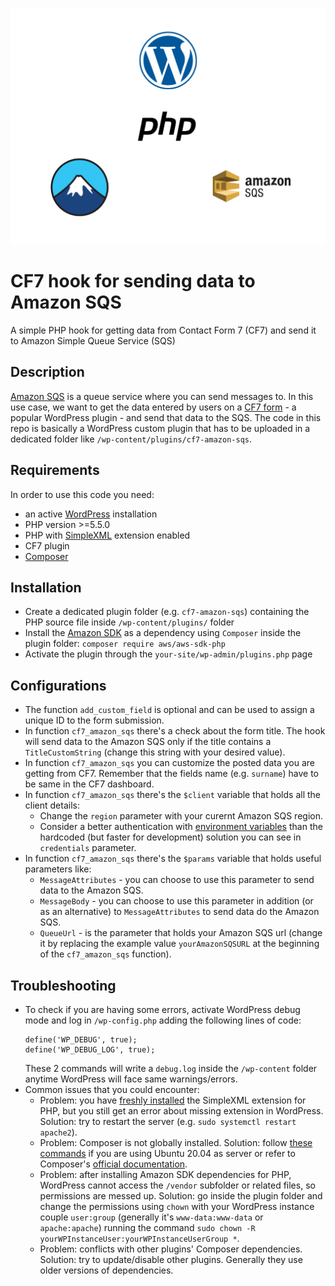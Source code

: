 ![CF7 Hook 4 Amazon SQS cover](/img/cover.png)

# CF7 hook for sending data to Amazon SQS
A simple PHP hook for getting data from Contact Form 7 (CF7) and send it to Amazon Simple Queue Service (SQS)

## Description
[Amazon SQS](https://aws.amazon.com/sqs/) is a queue service where you can send messages to.
In this use case, we want to get the data entered by users on a [CF7 form](https://wordpress.org/plugins/contact-form-7/) - a popular WordPress plugin - and send that data to the SQS.
The code in this repo is basically a WordPress custom plugin that has to be uploaded in a dedicated folder like `/wp-content/plugins/cf7-amazon-sqs`.

## Requirements
In order to use this code you need:
* an active [WordPress](https://wordpress.org/download/) installation
* PHP version >=5.5.0
* PHP with [SimpleXML](https://www.php.net/manual/en/book.simplexml.php) extension enabled
* CF7 plugin
* [Composer](https://getcomposer.org/)

## Installation
* Create a dedicated plugin folder (e.g. `cf7-amazon-sqs`) containing the PHP source file inside `/wp-content/plugins/` folder
* Install the [Amazon SDK](https://docs.aws.amazon.com/sdk-for-php/v3/developer-guide/welcome.html) as a dependency using `Composer` inside the plugin folder: `composer require aws/aws-sdk-php`
* Activate the plugin through the `your-site/wp-admin/plugins.php` page

## Configurations
* The function `add_custom_field` is optional and can be used to assign a unique ID to the form submission.
* In function `cf7_amazon_sqs` there's a check about the form title. The hook will send data to the Amazon SQS only if the title contains a `TitleCustomString` (change this string with your desired value).
* In function `cf7_amazon_sqs` you can customize the posted data you are getting from CF7. Remember that the fields name (e.g. `surname`) have to be same in the CF7 dashboard.
* In function `cf7_amazon_sqs` there's the `$client` variable that holds all the client details:
	* Change the `region` parameter with your curernt Amazon SQS region.
	* Consider a better authentication with [environment variables](https://docs.aws.amazon.com/sdk-for-php/v3/developer-guide/guide_credentials_environment.html) than the hardcoded (but faster for development) solution you can see in `credentials` parameter.
* In function `cf7_amazon_sqs` there's the `$params` variable that holds useful parameters like:
	* `MessageAttributes` - you can choose to use this parameter to send data to the Amazon SQS.
	* `MessageBody` - you can choose to use this parameter in addition (or as an alternative) to `MessageAttributes` to send data do the Amazon SQS.
	* `QueueUrl` - is the parameter that holds your Amazon SQS url (change it by replacing the example value `yourAmazonSQSURL` at the beginning of the `cf7_amazon_sqs` function).

## Troubleshooting
* To check if you are having some errors, activate WordPress debug mode and log in `/wp-config.php` adding the following lines of code:
	```
	define('WP_DEBUG', true);
	define('WP_DEBUG_LOG', true);
	```
	These 2 commands will write a `debug.log` inside the `/wp-content` folder anytime WordPress will face same warnings/errors.
* Common issues that you could encounter:
	* Problem: you have [freshly installed](https://www.php.net/manual/en/simplexml.installation.php) the SimpleXML extension for PHP, but you still get an error about missing extension in WordPress. Solution: try to restart the server (e.g. `sudo systemctl restart apache2`).
	* Problem: Composer is not globally installed. Solution: follow [these commands](https://www.digitalocean.com/community/tutorials/how-to-install-and-use-composer-on-ubuntu-20-04) if you are using Ubuntu 20.04 as server or refer to Composer's [official documentation](https://getcomposer.org/doc/00-intro.md#globally).
	* Problem: after installing Amazon SDK dependencies for PHP, WordPress cannot access the `/vendor` subfolder or related files, so permissions are messed up. Solution: go inside the plugin folder and change the permissions using `chown` with your WordPress instance couple `user:group` (generally it's `www-data:www-data` or `apache:apache`) running the command `sudo chown -R yourWPInstanceUser:yourWPInstanceUserGroup *`.
	* Problem: conflicts with other plugins' Composer dependencies. Solution: try to update/disable other plugins. Generally they use older versions of dependencies.